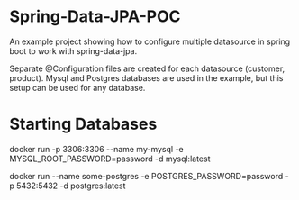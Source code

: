# Spring-Data-JPA-POC
An example project showing how to configure multiple datasource in spring boot to work with spring-data-jpa.

Separate @Configuration files are created for each datasource (customer, product). Mysql and Postgres databases are used in the example, but this setup can be used for any database.

# Starting Databases
docker run -p 3306:3306 --name my-mysql -e MYSQL_ROOT_PASSWORD=password -d mysql:latest

docker run --name some-postgres -e POSTGRES_PASSWORD=password -p 5432:5432 -d postgres:latest
